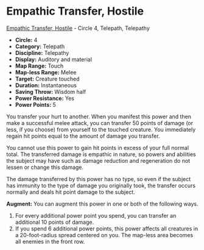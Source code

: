 # Empathic Transfer, Hostile

[Empathic Transfer, Hostile](/Psionics/E/EmpathicTransferHostile.md) - Circle 4, Telepath, Telepathy

- **Circle:** 4
- **Category:** Telepath
- **Discipline:** Telepathy
- **Display:** Auditory and material
- **Map Range:** Touch
- **Map-less Range:** Melee
- **Target:** Creature touched
- **Duration:** Instantaneous
- **Saving Throw:** Wisdom half
- **Power Resistance:** Yes
- **Power Points:** 5

You transfer your hurt to another. When you manifest this power and then make a successful melee attack, you can transfer 50 points of damage (or less, if you choose) from yourself to the touched creature. You immediately regain hit points equal to the amount of damage you transfer.

You cannot use this power to gain hit points in excess of your full normal total. The transferred damage is empathic in nature, so powers and abilities the subject may have such as damage reduction and regeneration do not lessen or change this damage.

The damage transferred by this power has no type, so even if the subject has immunity to the type of damage you originally took, the transfer occurs normally and deals hit point damage to the subject.

**Augment:** You can augment this power in one or both of the following ways.

1. For every additional power point you spend, you can transfer an additional 10 points of damage.
2. If you spend 6 additional power points, this power affects all creatures in a 20-foot-radius spread centered on you. The map-less area becomes all enemies in the front row.

